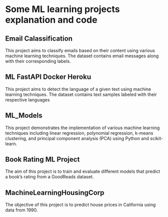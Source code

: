 # Some ML learning projects explanation and code
## Email Calassification
This project aims to classify emails based on their content using various machine learning techniques. The dataset contains email messages along with their corresponding labels.
## ML FastAPI Docker Heroku 
This project aims to detect the language of a given text using machine learning techniques. The dataset contains text samples labeled with their respective languages
## ML_Models
This project demonstrates the implementation of various machine learning techniques including linear regression, polynomial regression, k-means clustering, and principal component analysis (PCA) using Python and scikit-learn.
## Book Rating ML Project 
The aim of this project is to train and evaluate different models that predict a book’s rating from a GoodReads dataset.
## MachineLearningHousingCorp
The objective of this project is to predict house prices in California using data from 1990.
